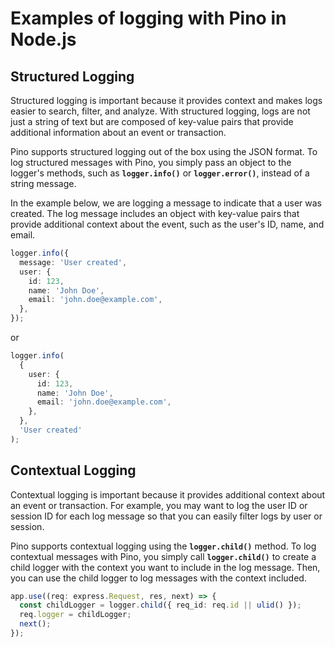 # Examples of logging with Pino in Node.js

## Structured Logging

Structured logging is important because it provides context and makes logs easier to search, filter, and analyze. With structured logging, logs are not just a string of text but are composed of key-value pairs that provide additional information about an event or transaction.

Pino supports structured logging out of the box using the JSON format. To log structured messages with Pino, you simply pass an object to the logger's methods, such as **`logger.info()`** or **`logger.error()`**, instead of a string message.

In the example below, we are logging a message to indicate that a user was created. The log message includes an object with key-value pairs that provide additional context about the event, such as the user's ID, name, and email.

```ts
logger.info({
  message: 'User created',
  user: {
    id: 123,
    name: 'John Doe',
    email: 'john.doe@example.com',
  },
});
```

or

```ts
logger.info(
  {
    user: {
      id: 123,
      name: 'John Doe',
      email: 'john.doe@example.com',
    },
  },
  'User created'
);
```

## Contextual Logging

Contextual logging is important because it provides additional context about an event or transaction. For example, you may want to log the user ID or session ID for each log message so that you can easily filter logs by user or session.

Pino supports contextual logging using the **`logger.child()`** method. To log contextual messages with Pino, you simply call **`logger.child()`** to create a child logger with the context you want to include in the log message. Then, you can use the child logger to log messages with the context included.

```ts
app.use((req: express.Request, res, next) => {
  const childLogger = logger.child({ req_id: req.id || ulid() });
  req.logger = childLogger;
  next();
});
```
